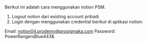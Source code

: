 Berikut ini adalah cara menggunakan notion PSM.

1. Logout notion dari existing account pribadi
2. Login dengan menggunakan credential berikut di aplikasi notion:

Email: notion04.prodemy@prosigmaka.com 
Password: PowerRangersBlue443&